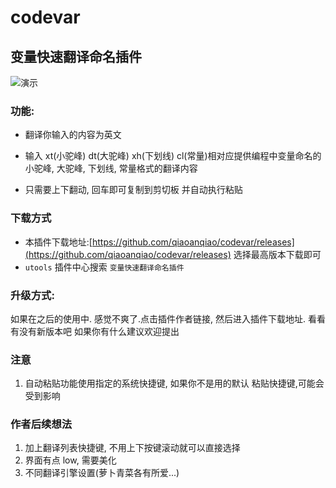 # codevar
## 变量快速翻译命名插件
![演示](https://raw.githubusercontent.com/qiaoanqiao/codevar/develop/introduce.gif)
### 功能:
- 翻译你输入的内容为英文

- 输入 xt(小驼峰) dt(大驼峰) xh(下划线) cl(常量)相对应提供编程中变量命名的小驼峰, 大驼峰, 下划线, 常量格式的翻译内容

- 只需要上下翻动, 回车即可复制到剪切板 并自动执行粘贴

### 下载方式    
- 本插件下载地址:[https://github.com/qiaoanqiao/codevar/releases](https://github.com/qiaoanqiao/codevar/releases)
选择最高版本下载即可
- `utools` 插件中心搜索 `变量快速翻译命名插件`
### 升级方式:
如果在之后的使用中. 感觉不爽了.点击插件作者链接, 然后进入插件下载地址. 看看有没有新版本吧
如果你有什么建议欢迎提出

### 注意

1. 自动粘贴功能使用指定的系统快捷键, 如果你不是用的默认 粘贴快捷键,可能会受到影响

### 作者后续想法
1. 加上翻译列表快捷键, 不用上下按键滚动就可以直接选择
2. 界面有点 low, 需要美化
3. 不同翻译引擎设置(萝卜青菜各有所爱...)